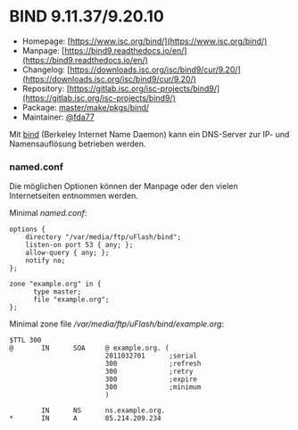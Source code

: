 # BIND 9.11.37/9.20.10
  - Homepage: [https://www.isc.org/bind/](https://www.isc.org/bind/)
  - Manpage: [https://bind9.readthedocs.io/en/](https://bind9.readthedocs.io/en/)
  - Changelog: [https://downloads.isc.org/isc/bind9/cur/9.20/](https://downloads.isc.org/isc/bind9/cur/9.20/)
  - Repository: [https://gitlab.isc.org/isc-projects/bind9/](https://gitlab.isc.org/isc-projects/bind9/)
  - Package: [master/make/pkgs/bind/](https://github.com/Freetz-NG/freetz-ng/tree/master/make/pkgs/bind/)
  - Maintainer: [@fda77](https://github.com/fda77)

Mit [bind](http://isc.org/software/bind) (Berkeley
Internet Name Daemon) kann ein DNS-Server zur IP- und Namensauflösung
betrieben werden.



### named.conf

Die möglichen Optionen können der Manpage oder den vielen Internetseiten
entnommen werden.

Minimal *named.conf*:

```
options {
    directory "/var/media/ftp/uFlash/bind";
    listen-on port 53 { any; };
    allow-query { any; };
    notify no;
};

zone "example.org" in {
      type master;
      file "example.org";
};
```

Minimal zone file */var/media/ftp/uFlash/bind/example.org*:

```
$TTL 300
@       IN      SOA     @ example.org. (
                        2011032701      ;serial
                        300             ;refresh
                        300             ;retry
                        300             ;expire
                        300             ;minimum
                        )

        IN      NS      ns.example.org.
*       IN      A       85.214.209.234
```

